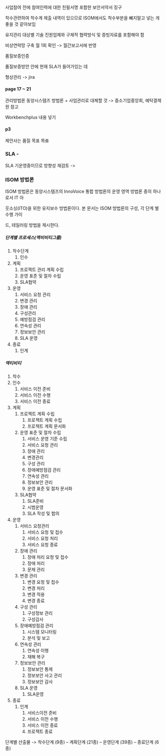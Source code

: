 

사업참여 전에 참여인력에 대한 친필서명 포함한 보안서약서 징구



착수관련하여 착수계 제출 내역이 있으므로 ISOM에서도 착수부분을 뺴지말고 넣는 게 좋을 것 같아보임

유지관리 대상별 기술 진원업체와 구체적 협력방식 및 증빙자료를 포함해야 함

비상연락망 구축 월 1회 확인 -> 월간보고서에 반영

품질보증인증



품질보증방안 안에 현재 SLA가 들어가있는 데 





형상관리 -> jira

#### page 17 ~ 21

관리방법론 동양시스템즈 방법론 + 사업관리로 대체할 것 -> 중소기업중앙회, 예탁결제원 참고 

Workbenchplus 내용 넣기

#### p3

제안사는 품질 목표 ~~목표~~ 



### SLA -

SLA 기운영중이므로 방향성 재검토 ->

##### 

### ISOM 방법론

ISOM 방법론은 동양시스템즈의 InnoVoice 통합 방법론의 운영 영역 방법론 중의 하나로서 IT 아

웃소싱(ITO)을 위한 유지보수 방법론이다. 본 문서는 ISOM 방법론의 구성, 각 단계 별 수행 가이

드, 테일러링 방법을 제시한다.

 

##### 단계별 프로세스(액비비티그룹)

1. 착수단계
   1. 인수 
2. 계획
   1. 프로젝트 관리 계획 수립
   2. 운영 표준 및 절차 수립
   3. SLA협약
3. 운영
   1. 서비스 요청 관리
   2. 변경 관리
   3. 장애 관리
   4. 구성관리
   5. 예방점검 관리
   6. 연속성 관리
   7. 정보보안 관리
   8. SLA 운영
4. 종료
   1. 인계

##### 액티비티

1.  착수
   1. 인수
      1. 서비스 이전 준비
      2. 서비스 이전 수행
      3. 서비스 이전 종료
2. 계획
   1. 프로젝트 계획 수립
      1. 프로젝트 계획 수립
      2. 프로젝트 계획 문서화
   2. 운영 표준 및 절차 수립
      1. 서비스 운영 기준 수립
      2. 서비스 요청 관리
      3. 장애 관리
      4. 변경관리
      5. 구성 관리
      6. 장애예방점검 관리
      7. 연속성 관리
      8. 정보보안 관리
      9. 운영 표준 및 절차 문서화
   3. SLA협약
      1. SLA준비
      2. 시범운영
      3. SLA 작성 및 합의
3. 운영
   1. 서비스 요청관리
      1. 서비스 요청 및 접수
      2. 서비스 요청 처리
      3. 서비스 요청 종료
   2. 장애 관리
      1. 장애 처리 요청 및 접수
      2. 장애 처리
      3. 문제 관리
   3. 변경 관리
      1. 변경 요청 및 접수
      2. 변경 처리
      3. 변경 적용
      4. 변경 종료
   4. 구성 관리
      1. 구성정보 관리
      2. 구성감사
   5. 장애예방점검 관리
      1. 시스템 모니터링
      2. 분석 및 보고
   6. 연속성 관리
      1. 연속성 이행
      2. 재해 복구
   7. 정보보안 관리
      1. 정보보안 통제
      2. 정보보안 사고 관리
      3. 정보보안 감사
   8. SLA 운영
      1. SLA운영
4. 종료
   1. 인계
      1. 서비스이전 준비
      2. 서비스 이전 수행
      3. 서비스 이전 종료
      4. 프로젝트 종료

단계별 산출물 -> 착수단계 (9종) – 계획단계 (21종) – 운영단계 (39종) – 종료단계 (6종)